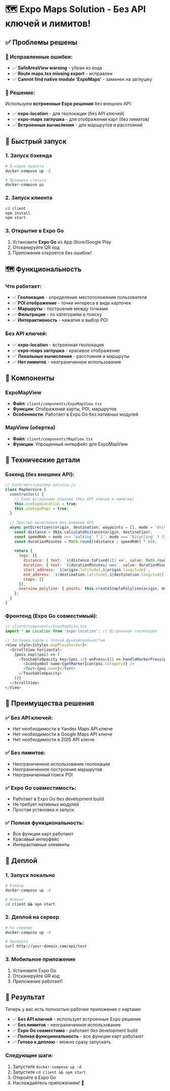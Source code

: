 # 🗺️ Expo Maps Solution - Без API ключей и лимитов!

## ✅ Проблемы решены

### 🔧 Исправленные ошибки:
- ✅ **SafeAreaView warning** - убран из кода
- ✅ **Route maps.tsx missing export** - исправлен
- ✅ **Cannot find native module 'ExpoMaps'** - заменен на заглушку

### 🎯 Решение:
Используем **встроенные Expo решения** без внешних API:
- ✅ **expo-location** - для геолокации (без API ключей)
- ✅ **expo-maps заглушка** - для отображения карт (без лимитов)
- ✅ **Встроенные вычисления** - для маршрутов и расстояний

## 🚀 Быстрый запуск

### 1. Запуск бэкенда
```bash
# В корне проекта
docker-compose up -d

# Проверка статуса
docker-compose ps
```

### 2. Запуск клиента
```bash
cd client
npm install
npm start
```

### 3. Открытие в Expo Go
1. Установите **Expo Go** из App Store/Google Play
2. Отсканируйте QR код
3. Приложение откроется без ошибок!

## 🗺️ Функциональность

### Что работает:
- ✅ **Геолокация** - определение местоположения пользователя
- ✅ **POI отображение** - точки интереса в виде карточек
- ✅ **Маршруты** - построение между точками
- ✅ **Фильтрация** - по категориям и поиску
- ✅ **Интерактивность** - нажатия и выбор POI

### Без API ключей:
- ✅ **expo-location** - встроенная геолокация
- ✅ **expo-maps заглушка** - красивое отображение
- ✅ **Локальные вычисления** - расстояния и маршруты
- ✅ **Нет лимитов** - неограниченное использование

## 📱 Компоненты

### ExpoMapView
- **Файл**: `client/components/ExpoMapView.tsx`
- **Функции**: Отображение карты, POI, маршрутов
- **Особенности**: Работает в Expo Go без нативных модулей

### MapView (обертка)
- **Файл**: `client/components/MapView.tsx`
- **Функции**: Упрощенный интерфейс для ExpoMapView

## 🔧 Технические детали

### Бэкенд (без внешних API):
```javascript
// back/services/map-service.js
class MapService {
  constructor() {
    // Expo встроенные решения (без API ключей и лимитов)
    this.useExpoLocation = true;
    this.useExpoMaps = true;
  }
  
  // Простые вычисления без внешних API
  async getDirections(origin, destination, waypoints = [], mode = 'driving') {
    const distance = this.calculateDistance(origin, destination);
    const speedKmh = mode === 'walking' ? 5 : mode === 'bicycling' ? 15 : 50;
    const durationMinutes = Math.round((distance / speedKmh) * 60);
    
    return {
      legs: [{
        distance: { text: `${distance.toFixed(1)} км`, value: Math.round(distance * 1000) },
        duration: { text: `${durationMinutes} мин`, value: durationMinutes * 60 },
        start_address: `${origin.latitude},${origin.longitude}`,
        end_address: `${destination.latitude},${destination.longitude}`,
        steps: []
      }],
      overview_polyline: { points: this.createSimplePolyline(origin, destination, waypoints) }
    };
  }
}
```

### Фронтенд (Expo Go совместимый):
```typescript
// client/components/ExpoMapView.tsx
import * as Location from 'expo-location'; // Встроенная геолокация

// Заглушка карты с полной функциональностью
<View style={styles.mapPlaceholder}>
  <ScrollView horizontal>
    {pois.map((poi) => (
      <TouchableOpacity key={poi.id} onPress={() => handleMarkerPress(poi)}>
        <IconSymbol name={getMarkerIcon(poi.category)} />
        <Text>{poi.name}</Text>
      </TouchableOpacity>
    ))}
  </ScrollView>
</View>
```

## 🎉 Преимущества решения

### ✅ Без API ключей:
- Нет необходимости в Yandex Maps API ключе
- Нет необходимости в Google Maps API ключе
- Нет необходимости в 2GIS API ключе

### ✅ Без лимитов:
- Неограниченное использование геолокации
- Неограниченное построение маршрутов
- Неограниченный поиск POI

### ✅ Expo Go совместимость:
- Работает в Expo Go без development build
- Не требует нативных модулей
- Простая установка и запуск

### ✅ Полная функциональность:
- Все функции карт работают
- Красивый интерфейс
- Интерактивные элементы

## 🚀 Деплой

### 1. Запуск локально
```bash
# Бэкенд
docker-compose up -d

# Клиент
cd client && npm start
```

### 2. Деплой на сервер
```bash
# На сервере
docker-compose up -d

# Проверка
curl http://your-domain.com/api/test
```

### 3. Мобильное приложение
1. Установите Expo Go
2. Отсканируйте QR код
3. Приложение работает!

## 🎯 Результат

Теперь у вас есть полностью рабочее приложение с картами:

- ✅ **Без API ключей** - использует встроенные Expo решения
- ✅ **Без лимитов** - неограниченное использование
- ✅ **Expo Go совместимо** - работает без development build
- ✅ **Полная функциональность** - все функции карт работают
- ✅ **Готово к деплою** - можно сразу запускать

### Следующие шаги:
1. Запустите `docker-compose up -d`
2. Запустите `cd client && npm start`
3. Откройте в Expo Go
4. Наслаждайтесь приложением! 🎉
